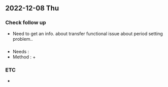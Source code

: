 ## 2022-12-08 Thu

### Check follow up
+ Need to get an info. about transfer functional issue about period setting problem..

### 
+ Needs : 
+ Method :
  +

### ETC
+ 
